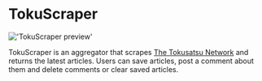 # TokuScraper

!['TokuScraper preview'](./tokuscraperprev.png)

TokuScraper is an aggregator that scrapes [The Tokusatsu Network](http://tokusatsunetwork.com/) and returns the latest articles. Users can save articles, post a comment about them and delete comments or clear saved articles.